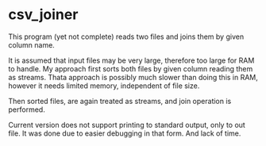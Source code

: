 # csv_joiner

This program (yet not complete) reads two files and joins them by given column name.

It is assumed that input files may be very large, therefore too large for RAM to handle. My approach first sorts both files by given column reading them as streams. Thata approach is possibly much slower than doing this in RAM, however it needs limited memory, independent of file size.

Then sorted files, are again treated as streams, and join operation is performed.

Current version does not support printing to standard output, only to out file. It was done due to easier debugging in that form. And lack of time.
